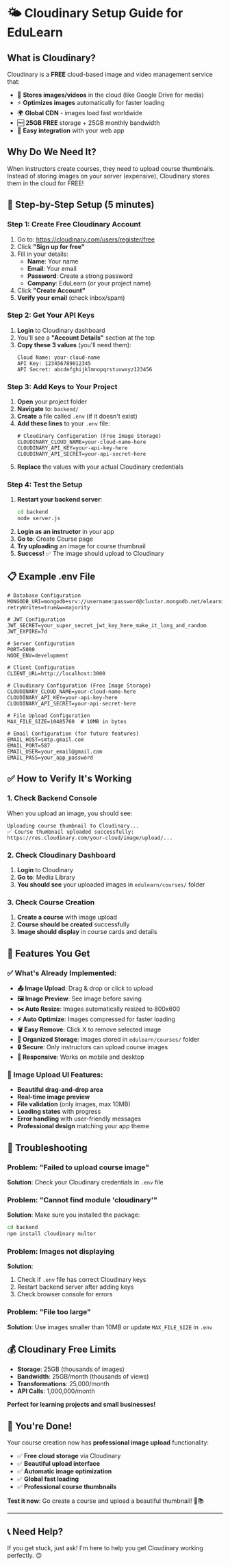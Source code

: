# 🌤️ Cloudinary Setup Guide for EduLearn

## What is Cloudinary?
Cloudinary is a **FREE** cloud-based image and video management service that:
- 📁 **Stores images/videos** in the cloud (like Google Drive for media)
- ⚡ **Optimizes images** automatically for faster loading
- 🌍 **Global CDN** - images load fast worldwide
- 🆓 **25GB FREE** storage + 25GB monthly bandwidth
- 🔧 **Easy integration** with your web app

## Why Do We Need It?
When instructors create courses, they need to upload course thumbnails. Instead of storing images on your server (expensive), Cloudinary stores them in the cloud for FREE!

## 🚀 Step-by-Step Setup (5 minutes)

### Step 1: Create Free Cloudinary Account
1. Go to: https://cloudinary.com/users/register/free
2. Click **"Sign up for free"**
3. Fill in your details:
   - **Name**: Your name
   - **Email**: Your email
   - **Password**: Create a strong password
   - **Company**: EduLearn (or your project name)
4. Click **"Create Account"**
5. **Verify your email** (check inbox/spam)

### Step 2: Get Your API Keys
1. **Login** to Cloudinary dashboard
2. You'll see a **"Account Details"** section at the top
3. **Copy these 3 values** (you'll need them):
   ```
   Cloud Name: your-cloud-name
   API Key: 123456789012345
   API Secret: abcdefghijklmnopqrstuvwxyz123456
   ```

### Step 3: Add Keys to Your Project
1. **Open** your project folder
2. **Navigate** to: `backend/`
3. **Create** a file called `.env` (if it doesn't exist)
4. **Add these lines** to your `.env` file:
   ```env
   # Cloudinary Configuration (Free Image Storage)
   CLOUDINARY_CLOUD_NAME=your-cloud-name-here
   CLOUDINARY_API_KEY=your-api-key-here
   CLOUDINARY_API_SECRET=your-api-secret-here
   ```
5. **Replace** the values with your actual Cloudinary credentials

### Step 4: Test the Setup
1. **Restart your backend server**:
   ```bash
   cd backend
   node server.js
   ```
2. **Login as an instructor** in your app
3. **Go to**: Create Course page
4. **Try uploading** an image for course thumbnail
5. **Success!** ✅ The image should upload to Cloudinary

## 📋 Example .env File
```env
# Database Configuration
MONGODB_URI=mongodb+srv://username:password@cluster.mongodb.net/elearning?retryWrites=true&w=majority

# JWT Configuration
JWT_SECRET=your_super_secret_jwt_key_here_make_it_long_and_random
JWT_EXPIRE=7d

# Server Configuration
PORT=5000
NODE_ENV=development

# Client Configuration
CLIENT_URL=http://localhost:3000

# Cloudinary Configuration (Free Image Storage)
CLOUDINARY_CLOUD_NAME=your-cloud-name-here
CLOUDINARY_API_KEY=your-api-key-here
CLOUDINARY_API_SECRET=your-api-secret-here

# File Upload Configuration
MAX_FILE_SIZE=10485760  # 10MB in bytes

# Email Configuration (for future features)
EMAIL_HOST=smtp.gmail.com
EMAIL_PORT=587
EMAIL_USER=your_email@gmail.com
EMAIL_PASS=your_app_password
```

## ✅ How to Verify It's Working

### 1. Check Backend Console
When you upload an image, you should see:
```
Uploading course thumbnail to Cloudinary...
✅ Course thumbnail uploaded successfully: https://res.cloudinary.com/your-cloud/image/upload/...
```

### 2. Check Cloudinary Dashboard
1. **Login** to Cloudinary
2. **Go to**: Media Library
3. **You should see** your uploaded images in `edulearn/courses/` folder

### 3. Check Course Creation
1. **Create a course** with image upload
2. **Course should be created** successfully
3. **Image should display** in course cards and details

## 🎯 Features You Get

### ✅ What's Already Implemented:
- **📤 Image Upload**: Drag & drop or click to upload
- **🖼️ Image Preview**: See image before saving
- **✂️ Auto Resize**: Images automatically resized to 800x600
- **⚡ Auto Optimize**: Images compressed for faster loading
- **🗑️ Easy Remove**: Click X to remove selected image
- **📁 Organized Storage**: Images stored in `edulearn/courses/` folder
- **🔒 Secure**: Only instructors can upload course images
- **📱 Responsive**: Works on mobile and desktop

### 🎨 Image Upload UI Features:
- **Beautiful drag-and-drop area**
- **Real-time image preview**
- **File validation** (only images, max 10MB)
- **Loading states** with progress
- **Error handling** with user-friendly messages
- **Professional design** matching your app theme

## 🚨 Troubleshooting

### Problem: "Failed to upload course image"
**Solution**: Check your Cloudinary credentials in `.env` file

### Problem: "Cannot find module 'cloudinary'"
**Solution**: Make sure you installed the package:
```bash
cd backend
npm install cloudinary multer
```

### Problem: Images not displaying
**Solution**: 
1. Check if `.env` file has correct Cloudinary keys
2. Restart backend server after adding keys
3. Check browser console for errors

### Problem: "File too large"
**Solution**: Use images smaller than 10MB or update `MAX_FILE_SIZE` in `.env`

## 💰 Cloudinary Free Limits
- **Storage**: 25GB (thousands of images)
- **Bandwidth**: 25GB/month (thousands of views)
- **Transformations**: 25,000/month
- **API Calls**: 1,000,000/month

**Perfect for learning projects and small businesses!**

## 🎉 You're Done!

Your course creation now has **professional image upload** functionality:
- ✅ **Free cloud storage** via Cloudinary
- ✅ **Beautiful upload interface**
- ✅ **Automatic image optimization**
- ✅ **Global fast loading**
- ✅ **Professional course thumbnails**

**Test it now**: Go create a course and upload a beautiful thumbnail! 🚀📚

---

## 📞 Need Help?
If you get stuck, just ask! I'm here to help you get Cloudinary working perfectly. 😊

